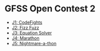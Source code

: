 # GFSS Open Contest 2

* [J1: CodeFights][]
* [J2: Fizz Fuzz][]
* [J3: Equation Solver][]
* [J4: Marathon][]
* [J5: Nightmare-a-thon][]

[J1: CodeFights]:       https://dmoj.ca/problem/gfssoc2j1
[J2: Fizz Fuzz]:        https://dmoj.ca/problem/gfssoc2j2
[J3: Equation Solver]:  https://dmoj.ca/problem/gfssoc2j3
[J4: Marathon]:         https://dmoj.ca/problem/gfssoc2j4
[J5: Nightmare-a-thon]: https://dmoj.ca/problem/gfssoc2j5
